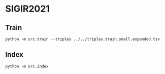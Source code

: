 # SIGIR2021


## Train

```
python -m src.train --triples ../../triples.train.small.expanded.tsv
```

## Index
``` 
python -m src.index
```

